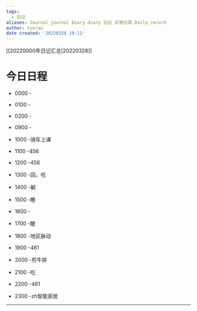 ```yaml
---
tags:
  - 日记
aliases: Journal journal Diary diary 日记 日常记录 Daily_record
author: tusrau
date created: '20220328 19:11'
---
```


[[20220000年日记汇总|20220328]]

# 今日日程

- 0000 -
- 0100 -
- 0200 -

- 0900 -
- 1000 -骑车上课
- 1100 -456
- 1200 -456
- 1300 -回，吃
- 1400 -躺
- 1500 -睡
- 1600 -
- 1700 -醒
- 1800 -地区脉动

- 1900 -461
- 2000 -煎牛排
- 2100 -吃
- 2200 -461
- 2300 -zh智能家居

---
